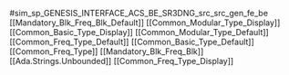 #sim_sp_GENESIS_INTERFACE_ACS_BE_SR3DNG_src_src_gen_fe_be
[[Mandatory_Blk_Freq_Blk_Default]]
[[Common_Modular_Type_Display]]
[[Common_Basic_Type_Display]]
[[Common_Modular_Type_Default]]
[[Common_Freq_Type_Default]]
[[Common_Basic_Type_Default]]
[[Common_Freq_Type]]
[[Mandatory_Blk_Freq_Blk]]
[[Ada.Strings.Unbounded]]
[[Common_Freq_Type_Display]]
